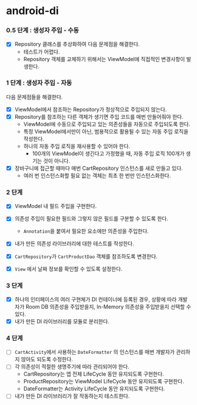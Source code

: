 # android-di

### 0.5 단계 : 생성자 주입 - 수동

- [x] Repository 클래스를 추상화하여 다음 문제점을 해결한다.
    - 테스트가 어렵다.
    - Repository 객체를 교체하기 위해서는 ViewModel에 직접적인 변경사항이 발생한다.


### 1 단계 : 생성자 주입 - 자동

다음 문제점들을 해결한다.

- [x] ViewModel에서 참조하는 Repository가 정상적으로 주입되지 않는다.
- [x] Repository를 참조하는 다른 객체가 생기면 주입 코드를 매번 만들어줘야 한다.
  - ViewModel에 수동으로 주입되고 있는 의존성들을 자동으로 주입되도록 한다.
  - 특정 ViewModel에서만이 아닌, 범용적으로 활용될 수 있는 자동 주입 로직을 작성한다.
  - 하나의 자동 주입 로직을 재사용할 수 있어야 한다.
    - 100개의 ViewModel이 생긴다고 가정했을 때, 자동 주입 로직 100개가 생기는 것이 아니다.
- [x] 장바구니에 접근할 때마다 매번 CartRepository 인스턴스를 새로 만들고 있다.
  - 여러 번 인스턴스화할 필요 없는 객체는 최초 한 번만 인스턴스화한다. 


### 2 단계
- [x] ViewModel 내 필드 주입을 구현한다.
- [x] 의존성 주입이 필요한 필드와 그렇지 않은 필드를 구분할 수 있도록 한다.
  - `Annotation`을 붙여서 필요한 요소에만 의존성을 주입한다.
- [x] 내가 만든 의존성 라이브러리에 대한 테스트를 작성한다.
- [x] `CartRepository`가 `CartProductDao` 객체를 참조하도록 변경한다.
- [x] `View` 에서 날짜 정보를 확인할 수 있도록 설정한다.


### 3 단계
- [x] 하나의 인터페이스의 여러 구현체가 DI 컨테이너에 등록된 경우, 상황에 따라 개발자가 Room DB 의존성을 주입받을지, In-Memory 의존성을 주입받을지 선택할 수 있다.
- [x] 내가 만든 DI 라이브러리를 모듈로 분리한다.

### 4 단계
- [ ] `CartActivity`에서 사용하는 `DateFormatter` 의 인스턴스를 매번 개발자가 관리하지 않아도 되도록 수정한다.
- [ ] 각 의존성이 적절한 생명주기에 따라 관리되어야 한다.
  - CartRepository는 앱 전체 LifeCycle 동안 유지되도록 구현한다.
  - ProductRepository는 ViewModel LifeCycle 동안 유지되도록 구현한다.
  - DateFormatter는 Activity LifeCycle 동안 유지되도록 구현한다.
- [ ] 내가 만든 DI 라이브러리가 잘 작동하는지 테스트한다.

